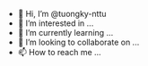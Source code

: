 - 👋 Hi, I’m @tuongky-nttu
- 👀 I’m interested in ...
- 🌱 I’m currently learning ...
- 💞️ I’m looking to collaborate on ...
- 📫 How to reach me ...

<!---
tuongky-nttu/tuongky-nttu is a ✨ special ✨ repository because its `README.md` (this file) appears on your GitHub profile.
You can click the Preview link to take a look at your changes.
--->
